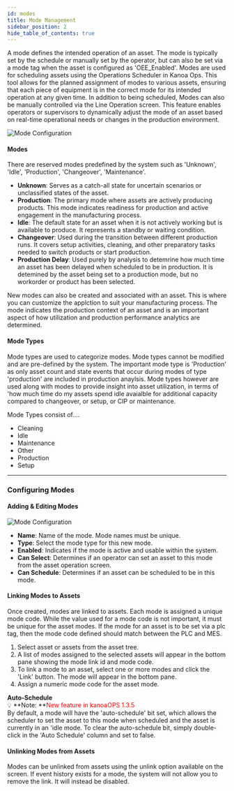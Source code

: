 ```yaml
---
id: modes
title: Mode Management
sidebar_position: 2
hide_table_of_contents: true
---
```

A mode defines the intended operation of an asset. The mode is typically set by the schedule or manually set by the operator, but can also be set via 
a mode tag when the asset is configured as 'OEE_Enabled'. 
Modes are used for scheduling assets using the Operations Scheduler in Kanoa Ops. This tool allows for the planned assignment of modes to various assets, ensuring that each piece of equipment is in the correct mode for its intended operation at any given time.
In addition to being scheduled, Modes can also be manually controlled via the Line Operation screen. This feature enables operators or supervisors to dynamically adjust the mode of an asset based on real-time operational needs or changes in the production environment.

![Mode Configuration](/img/assetConfig/mode-table-config.png)

#### Modes
There are reserved modes predefined by the system such as 'Unknown', 'Idle', 'Production', 'Changeover', 'Maintenance'.

* **Unknown**: Serves as a catch-all state for uncertain scenarios or unclassified states of the asset.<br />
* **Production**: The primary mode where assets are actively producing products. This mode indicates readiness for production and active engagement in the manufacturing process.<br />
* **Idle**: The default state for an asset when it is not actively working but is available to produce. It represents a standby or waiting condition.<br />
* **Changeover**: Used during the transition between different production runs. It covers setup activities, cleaning, and other preparatory tasks needed to switch products or start production.<br/>
* **Production Delay**: Used purely by analysis to detemrine how much time an asset has been delayed when scheduled to be in production. It is detemined by the asset being set to a production mode, but no workorder or product has been selected.<br/>

New modes can also be created and associated with an asset. This is where you can customize the applction to suit your manufacturing process.
The mode indicates the production context of an asset and is an important aspect of how utilization and production performance analytics are determined.

#### Mode Types
Mode types are used to categorize modes. Mode types cannot be modified and are pre-defined by the system. The important mode type is 'Production' as only asset count and state events that occur during modes of type 'production' are included in production anaylsis.
Mode types however are used along with modes to provide insight into asset utilization, in terms of 'how much time do my assets spend idle avaialble for additional capacity
compared to changeover, or setup, or CIP or maintenance.

Mode Types consist of....
* Cleaning
* Idle
* Maintenance
* Other
* Production
* Setup

***
### Configuring Modes

#### Adding & Editing Modes

![Mode Configuration](/img/assetConfig/mode-config.png)

* **Name**: Name of the mode. Mode names must be unique.
* **Type**: Select the mode type for this new mode.
* **Enabled**: Indicates if the mode is active and usable within the system.
* **Can Select**: Determines if an operator can set an asset to this mode from the asset operation screen.
* **Can Schedule**: Determines if an asset can be scheduled to be in this mode.

#### Linking Modes to Assets
Once created, modes are linked to assets. Each mode is assigned a unique mode code.
While the value used for a mode code is not important, it must be unique for the asset modes. If the mode for an asset is to be set via a plc tag, then the mode code
defined should match between the PLC and MES.

1. Select asset or assets from the asset tree.
2. A list of modes assigned to the selected assets will appear in the bottom pane showing the mode link id and mode code.
3. To link a mode to an asset, select one or more modes and click the 'Link' button. The mode will appear in the bottom pane.
4. Assign a numeric mode code for the asset mode.

**Auto-Schedule**<br/>
:bulb: **Note: **<font color="red">New feature in kanoaOPS 1.3.5</font><br/>
By default, a mode will have the 'auto-schedule' bit set, which allows the scheduler to set the asset to this mode when scheduled and the asset is currently in 
an 'idle mode. To clear the auto-schedule bit, simply double-click in the 'Auto Schedule' column and set to false.

#### Unlinking Modes from Assets
Modes can be unlinked from assets using the unlink option available on the screen. If event history exists for a mode, the system will not allow you to remove the link. 
It will instead be disabled.